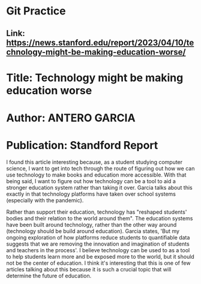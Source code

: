 # Git Practice
## Link: https://news.stanford.edu/report/2023/04/10/technology-might-be-making-education-worse/

# Title: Technology might be making education worse
# Author: ANTERO GARCIA
# Publication: Standford Report 

I found this article interesting because, as a student studying computer science, I want to get into tech through the route of figuring out how we can use technology to make books and education more accessible. With that being said, I want to figure out how technology can be a tool to aid a stronger education system rather than taking it over. Garcia talks about this exactly in that technology platforms have taken over school systems (especially with the pandemic). 

Rather than support their education, technology has "reshaped students' bodies and their relation to the world around them". The education systems have been built around technology, rather than the other way around (technology should be build around education). Garcia states, 'But my ongoing exploration of how platforms reduce students to quantifiable data suggests that we are removing the innovation and imagination of students and teachers in the process'. I believe technology can be used to as a tool to help students learn more and be exposed more to the world, but it should not be the center of education. I think it's interesting that this is one of few articles talking about this because it is such a crucial topic that will determine the future of education.  
